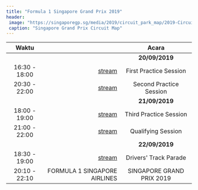 ```yaml
---
title: "Formula 1 Singapore Grand Prix 2019"
header:
 image: "https://singaporegp.sg/media/2019/circuit_park_map/2019-Circuit-Map-EN-20190726.jpg"
 caption: "Singapore Grand Prix Circuit Map"
---
```


|Waktu||Acara|
|:---:|---:|:---:|
|||**20/09/2019**|
|16:30 - 18:00|[stream](/formula-1)|First Practice Session|
|20:30 - 22:00|[stream](/f1-practice)|Second Practice Session|
|||**21/09/2019**|
|18:00 - 19:00|[stream](#f1-practice)|Third Practice Session|
|21:00 - 22:00|[stream](#formula-one)|Qualifying Session|
|||**22/09/2019**|
|18:30 - 19:00|[stream](#f1-race)|Drivers' Track Parade|
|20:10 - 22:10|FORMULA 1 SINGAPORE AIRLINES|SINGAPORE GRAND PRIX 2019|

